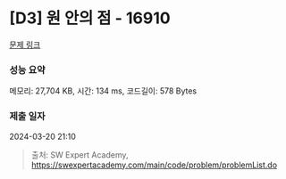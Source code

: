 # [D3] 원 안의 점 - 16910 

[문제 링크](https://swexpertacademy.com/main/code/problem/problemDetail.do?contestProbId=AYcllbDqUVgDFASR) 

### 성능 요약

메모리: 27,704 KB, 시간: 134 ms, 코드길이: 578 Bytes

### 제출 일자

2024-03-20 21:10



> 출처: SW Expert Academy, https://swexpertacademy.com/main/code/problem/problemList.do